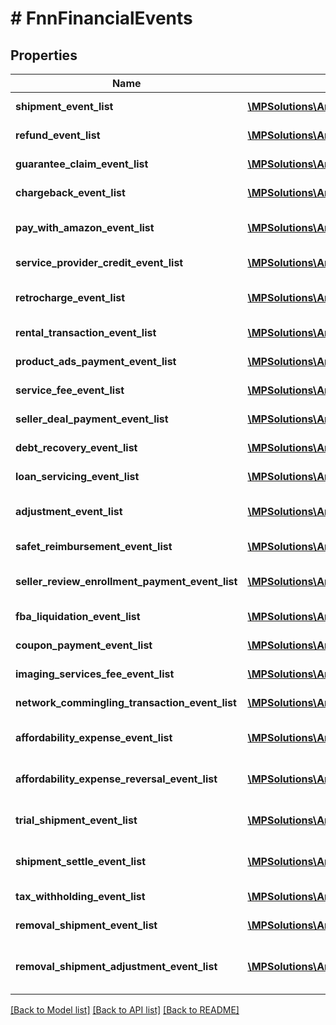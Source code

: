 # # FnnFinancialEvents

## Properties

Name | Type | Description | Notes
------------ | ------------- | ------------- | -------------
**shipment_event_list** | [**\MPSolutions\AmznSellingPartnerApi\Models\Finances\FnnShipmentEvent[]**](FnnShipmentEvent.md) | A list of shipment event information. | [optional]
**refund_event_list** | [**\MPSolutions\AmznSellingPartnerApi\Models\Finances\FnnShipmentEvent[]**](FnnShipmentEvent.md) | A list of shipment event information. | [optional]
**guarantee_claim_event_list** | [**\MPSolutions\AmznSellingPartnerApi\Models\Finances\FnnShipmentEvent[]**](FnnShipmentEvent.md) | A list of shipment event information. | [optional]
**chargeback_event_list** | [**\MPSolutions\AmznSellingPartnerApi\Models\Finances\FnnShipmentEvent[]**](FnnShipmentEvent.md) | A list of shipment event information. | [optional]
**pay_with_amazon_event_list** | [**\MPSolutions\AmznSellingPartnerApi\Models\Finances\FnnPayWithAmazonEvent[]**](FnnPayWithAmazonEvent.md) | A list of events related to the seller&#39;s Pay with Amazon account. | [optional]
**service_provider_credit_event_list** | [**\MPSolutions\AmznSellingPartnerApi\Models\Finances\FnnSolutionProviderCreditEvent[]**](FnnSolutionProviderCreditEvent.md) | A list of information about solution provider credits. | [optional]
**retrocharge_event_list** | [**\MPSolutions\AmznSellingPartnerApi\Models\Finances\FnnRetrochargeEvent[]**](FnnRetrochargeEvent.md) | A list of information about Retrocharge or RetrochargeReversal events. | [optional]
**rental_transaction_event_list** | [**\MPSolutions\AmznSellingPartnerApi\Models\Finances\FnnRentalTransactionEvent[]**](FnnRentalTransactionEvent.md) | A list of rental transaction event information. | [optional]
**product_ads_payment_event_list** | [**\MPSolutions\AmznSellingPartnerApi\Models\Finances\FnnProductAdsPaymentEvent[]**](FnnProductAdsPaymentEvent.md) | A list of sponsored products payment events. | [optional]
**service_fee_event_list** | [**\MPSolutions\AmznSellingPartnerApi\Models\Finances\FnnServiceFeeEvent[]**](FnnServiceFeeEvent.md) | A list of information about service fee events. | [optional]
**seller_deal_payment_event_list** | [**\MPSolutions\AmznSellingPartnerApi\Models\Finances\FnnSellerDealPaymentEvent[]**](FnnSellerDealPaymentEvent.md) | A list of payment events for deal-related fees. | [optional]
**debt_recovery_event_list** | [**\MPSolutions\AmznSellingPartnerApi\Models\Finances\FnnDebtRecoveryEvent[]**](FnnDebtRecoveryEvent.md) | A list of debt recovery event information. | [optional]
**loan_servicing_event_list** | [**\MPSolutions\AmznSellingPartnerApi\Models\Finances\FnnLoanServicingEvent[]**](FnnLoanServicingEvent.md) | A list of loan servicing events. | [optional]
**adjustment_event_list** | [**\MPSolutions\AmznSellingPartnerApi\Models\Finances\FnnAdjustmentEvent[]**](FnnAdjustmentEvent.md) | A list of adjustment event information for the seller&#39;s account. | [optional]
**safet_reimbursement_event_list** | [**\MPSolutions\AmznSellingPartnerApi\Models\Finances\FnnSAFETReimbursementEvent[]**](FnnSAFETReimbursementEvent.md) | A list of SAFETReimbursementEvents. | [optional]
**seller_review_enrollment_payment_event_list** | [**\MPSolutions\AmznSellingPartnerApi\Models\Finances\FnnSellerReviewEnrollmentPaymentEvent[]**](FnnSellerReviewEnrollmentPaymentEvent.md) | A list of information about fee events for the Early Reviewer Program. | [optional]
**fba_liquidation_event_list** | [**\MPSolutions\AmznSellingPartnerApi\Models\Finances\FnnFBALiquidationEvent[]**](FnnFBALiquidationEvent.md) | A list of FBA inventory liquidation payment events. | [optional]
**coupon_payment_event_list** | [**\MPSolutions\AmznSellingPartnerApi\Models\Finances\FnnCouponPaymentEvent[]**](FnnCouponPaymentEvent.md) | A list of coupon payment event information. | [optional]
**imaging_services_fee_event_list** | [**\MPSolutions\AmznSellingPartnerApi\Models\Finances\FnnImagingServicesFeeEvent[]**](FnnImagingServicesFeeEvent.md) | A list of fee events related to Amazon Imaging services. | [optional]
**network_commingling_transaction_event_list** | [**\MPSolutions\AmznSellingPartnerApi\Models\Finances\FnnNetworkComminglingTransactionEvent[]**](FnnNetworkComminglingTransactionEvent.md) | A list of network commingling transaction events. | [optional]
**affordability_expense_event_list** | [**\MPSolutions\AmznSellingPartnerApi\Models\Finances\FnnAffordabilityExpenseEvent[]**](FnnAffordabilityExpenseEvent.md) | A list of expense information related to an affordability promotion. | [optional]
**affordability_expense_reversal_event_list** | [**\MPSolutions\AmznSellingPartnerApi\Models\Finances\FnnAffordabilityExpenseEvent[]**](FnnAffordabilityExpenseEvent.md) | A list of expense information related to an affordability promotion. | [optional]
**trial_shipment_event_list** | [**\MPSolutions\AmznSellingPartnerApi\Models\Finances\FnnTrialShipmentEvent[]**](FnnTrialShipmentEvent.md) | A list of information about trial shipment financial events. | [optional]
**shipment_settle_event_list** | [**\MPSolutions\AmznSellingPartnerApi\Models\Finances\FnnShipmentEvent[]**](FnnShipmentEvent.md) | A list of information about shipment settle financial events. | [optional]
**tax_withholding_event_list** | [**\MPSolutions\AmznSellingPartnerApi\Models\Finances\FnnTaxWithholdingEvent[]**](FnnTaxWithholdingEvent.md) | List of TaxWithholding events. | [optional]
**removal_shipment_event_list** | [**\MPSolutions\AmznSellingPartnerApi\Models\Finances\FnnRemovalShipmentEvent[]**](FnnRemovalShipmentEvent.md) | A list of removal shipment event information. | [optional]
**removal_shipment_adjustment_event_list** | [**\MPSolutions\AmznSellingPartnerApi\Models\Finances\FnnRemovalShipmentAdjustmentEvent[]**](FnnRemovalShipmentAdjustmentEvent.md) | A comma-delimited list of Removal shipmentAdjustment details for FBA inventory. | [optional]

[[Back to Model list]](../../README.md#models) [[Back to API list]](../../README.md#endpoints) [[Back to README]](../../README.md)
